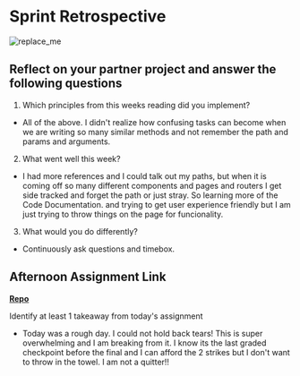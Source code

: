 # Sprint Retrospective

![replace_me](https://codeworks.blob.core.windows.net/public/assets/img/illustrations/placeholder.svg)

## Reflect on your partner project and answer the following questions

1. Which principles from this weeks reading did you implement?

- All of the above. I didn't realize how confusing tasks can become when we are writing so many similar methods and not remember the path and params and arguments.

2. What went well this week?

-  I had more references and I could talk out my paths, but when it is coming off so many different components and pages and routers I get side tracked and forget the path or just stray. So learning more of the Code Documentation. and trying to get user experience friendly but I am just trying to throw things on the page for funcionality.

3. What would you do differently?

-   Continuously ask questions and timebox. 

## Afternoon Assignment Link

**[Repo](https://github.com/Linda-Taing/TowerCheckpoint6)**

Identify at least 1 takeaway from today's assignment

- Today was a rough day. I could not hold back tears! This is super overwhelming and I am breaking from it. I know its the last graded checkpoint before the final and I can afford the 2 strikes but I don't want to throw in the towel. I am not a quitter!!
